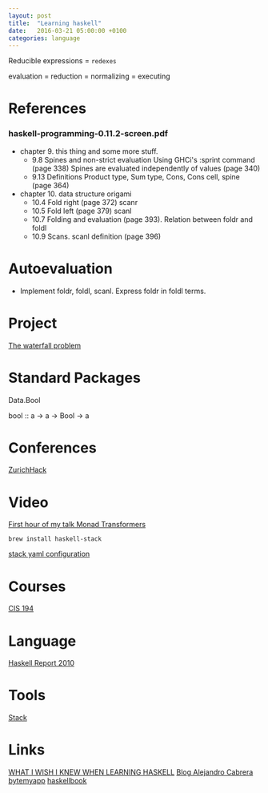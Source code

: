 ```yaml
---
layout: post
title:  "Learning haskell"
date:   2016-03-21 05:00:00 +0100
categories: language
---
```


Reducible expressions = `redexes`

evaluation = reduction = normalizing = executing

# References

### haskell-programming-0.11.2-screen.pdf

- chapter 9. this thing and some more stuff.
  * 9.8 Spines and non-strict evaluation
    Using GHCi's :sprint command (page 338)
    Spines are evaluated independently of values (page 340)
  * 9.13 Definitions
    Product type, Sum type, Cons, Cons cell, spine (page 364)
- chapter 10. data structure origami
  * 10.4 Fold right (page 372) scanr
  * 10.5 Fold left (page 379) scanl
  * 10.7 Folding and evaluation (page 393). Relation between foldr and foldl
  * 10.9 Scans. scanl definition (page 396)

# Autoevaluation

- Implement foldr, foldl, scanl. Express foldr in foldl terms.

# Project

[The waterfall problem](http://chrisdone.com/posts/twitter-problem-loeb)

# Standard Packages

Data.Bool

bool :: a -> a -> Bool -> a

# Conferences

[ZurichHack](https://zurihac.info)

# Video

[First hour of my talk Monad
Transformers](https://www.youtube.com/watch?v=v9Kkybc1Idg)

```
brew install haskell-stack
```

[stack yaml
configuration](http://docs.haskellstack.org/en/stable/yaml_configuration/)

# Courses

[CIS 194](http://www.seas.upenn.edu/%7Ecis194/spring13/lectures.html)

# Language

[Haskell Report 2010](https://www.haskell.org/onlinereport/haskell2010/)

# Tools

[Stack](http://docs.haskellstack.org/en/stable/README/)

# Links

[WHAT I WISH I KNEW WHEN LEARNING HASKELL](http://dev.stephendiehl.com/hask/)
[Blog Alejandro Cabrera](https://blog.cppcabrera.com/posts/37-functor-traverse-fold-tree.html)
[bytemyapp](http://bitemyapp.com/posts/2014-03-24-monads-bind-join-actions.html)
[haskellbook](http://haskellbook.com/index.html)

